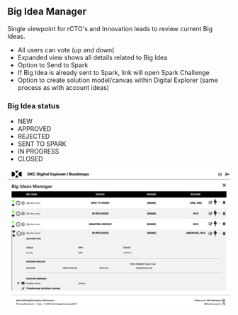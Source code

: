 ## Big Idea Manager

Single viewpoint for rCTO's and Innovation leads to review current Big Ideas.<br>

- All users can vote (up and down)
- Expanded view shows all details related to Big Idea
- Option to Send to Spark
- If Big Idea is already sent to Spark, link will open Spark Challenge
- Option to create solution model/canvas within Digital Explorer (same process as with account ideas)

### Big Idea status

- NEW
- APPROVED
- REJECTED
- SENT TO SPARK
- IN PROGRESS
- CLOSED


![](mocks/images/BigIdeaMgr.png)<br>
